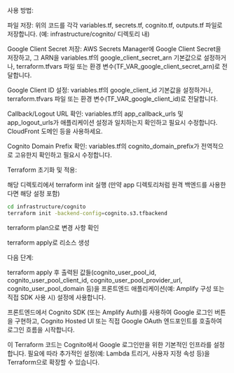 사용 방법:

파일 저장: 위의 코드를 각각 variables.tf, secrets.tf, cognito.tf, outputs.tf 파일로 저장합니다. (예: infrastructure/cognito/ 디렉토리 내)

Google Client Secret 저장: AWS Secrets Manager에 Google Client Secret을 저장하고, 그 ARN을 variables.tf의 google_client_secret_arn 기본값으로 설정하거나, terraform.tfvars 파일 또는 환경 변수(TF_VAR_google_client_secret_arn)로 전달합니다.

Google Client ID 설정: variables.tf의 google_client_id 기본값을 설정하거나, terraform.tfvars 파일 또는 환경 변수(TF_VAR_google_client_id)로 전달합니다.

Callback/Logout URL 확인: variables.tf의 app_callback_urls 및 app_logout_urls가 애플리케이션 설정과 일치하는지 확인하고 필요시 수정합니다. CloudFront 도메인 등을 사용하세요.

Cognito Domain Prefix 확인: variables.tf의 cognito_domain_prefix가 전역적으로 고유한지 확인하고 필요시 수정합니다.

Terraform 초기화 및 적용:

해당 디렉토리에서 terraform init 실행 (만약 app 디렉토리처럼 원격 백엔드를 사용한다면 해당 설정 포함)
```bash
cd infrastructure/cognito
terraform init -backend-config=cognito.s3.tfbackend
```

terraform plan으로 변경 사항 확인

terraform apply로 리소스 생성

다음 단계:

terraform apply 후 출력된 값들(cognito_user_pool_id, cognito_user_pool_client_id, cognito_user_pool_provider_url, cognito_user_pool_domain 등)을 프론트엔드 애플리케이션(예: Amplify 구성 또는 직접 SDK 사용 시) 설정에 사용합니다.

프론트엔드에서 Cognito SDK (또는 Amplify Auth)를 사용하여 Google 로그인 버튼을 구현하고, Cognito Hosted UI 또는 직접 Google OAuth 엔드포인트를 호출하여 로그인 흐름을 시작합니다.

이 Terraform 코드는 Cognito에서 Google 로그인만을 위한 기본적인 인프라를 설정합니다. 필요에 따라 추가적인 설정(예: Lambda 트리거, 사용자 지정 속성 등)을 Terraform으로 확장할 수 있습니다.
